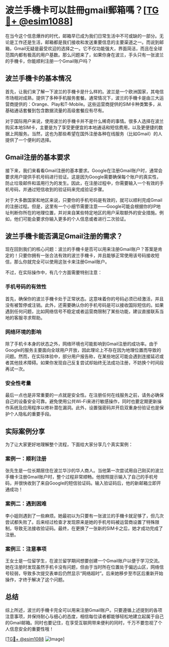 # 波兰手機卡可以註冊gmail郵箱嗎？[[TG💪+ @esim1088](https://t.me/s/esim1088)]

在当今这个信息爆炸的时代，邮箱早已成为我们日常生活中不可或缺的一部分。无论是工作还是生活，邮箱都是我们接收和发送重要信息的主要渠道之一。而说到邮箱，Gmail无疑是最受欢迎的选择之一。它不仅功能强大，界面简洁，而且在全球范围内都有极高的用户基数。那么问题来了，如果你身在波兰，手头只有一张波兰的手機卡，你能顺利注册一个Gmail账户吗？

## 波兰手機卡的基本情况

首先，让我们来了解一下波兰的手機卡是什么样的。波兰是一个欧洲国家，其电信市场相对成熟，提供了多种手机服务套餐。通常情况下，波兰的手機卡是由三大运营商提供的：Orange、Play和T-Mobile。这些运营商提供的SIM卡种类繁多，从基础通话套餐到包含数据流量的高级套餐应有尽有。

对于国际用户来说，使用波兰的手機卡并不是什么稀奇的事情。很多人选择在波兰购买本地SIM卡，主要是为了享受更便宜的本地通话和短信费用，以及更便捷的数据上网服务。当然，这也为那些希望在国外注册各种在线服务（比如Gmail）的人提供了一个便利的选择。

## Gmail注册的基本要求

接下来，我们来看看Gmail注册的基本要求。Google在注册Gmail账户时，通常会要求用户提供手机号码进行验证。这是因为Google需要确保每个账户的真实性，防止垃圾邮件和滥用行为的发生。因此，在注册过程中，你需要输入一个有效的手机号码，并通过短信收到的验证码来完成验证步骤。

对于大多数国家和地区来说，只要你的手机号码是有效的，就可以顺利完成Gmail的注册过程。但是，这里有一个小细节需要注意——Google可能会根据你的IP地址判断你所在的地理位置，并对来自某些特定地区的用户采取额外的安全措施。例如，他们可能会要求你输入更多的个人信息或者进行二次验证。

## 波兰手機卡能否满足Gmail注册的需求？

现在回到我们的核心问题：波兰的手機卡是否可以用来注册Gmail账户？答案是肯定的！只要你拥有一张合法有效的波兰手機卡，并且能够正常使用该号码接收短信，那么你就完全可以使用这张卡来注册Gmail账户。

不过，在实际操作中，有几个方面需要特别注意：

### 手机号码的有效性

首先，确保你的波兰手機卡处于正常状态。这意味着你的号码必须已经激活，并且没有被暂停或注销。此外，还需要确认你的手机号码是可以接收国际短信的。如果遇到任何问题，比如网络信号不稳定或者运营商限制了某些功能，建议直接联系当地的客服寻求帮助。

### 网络环境的影响

除了手机卡本身的状态之外，网络环境也可能影响到Gmail注册的成功率。由于Google的服务主要面向全球用户开放，因此理论上不存在因为地理位置而导致的问题。然而，在实际体验中，部分用户报告称，在某些地区可能会遇到连接延迟或者其他技术障碍。如果你发现自己反复尝试却始终无法成功注册，不妨换个时间段再试一次。

### 安全性考量

最后一点也是非常重要的一点就是安全性。在注册任何在线服务之前，请务必确保自己的设备安全可靠。避免使用公共Wi-Fi来进行敏感操作，同时也要定期更新操作系统及应用程序以修补潜在漏洞。此外，设置强密码并开启双重身份验证也是保护个人隐私的重要手段。

## 实际案例分享

为了让大家更好地理解整个流程，下面给大家分享几个真实案例：

### 案例一：顺利注册

张先生是一位长期居住在波兰华沙的华人商人。当他第一次尝试用自己刚买的波兰手機卡注册Gmail账户时，整个过程非常顺畅。他按照提示输入了自己的手机号码，并很快收到了来自Google的短信验证码。输入验证码后，他的新邮箱立即开通成功！

### 案例二：遇到困难

李小姐则遇到了一些麻烦。她最初以为只要有一张波兰的手機卡就足够了，但几次尝试都失败了。后来经过检查才发现原来是她的手机号码被运营商设置了特殊限制，导致无法接收验证码。最终，在更换了一张新的SIM卡之后，她才成功完成了注册。

### 案例三：注意事项

王女士是一位留学生，在波兰留学期间想要创建一个Gmail账户以便于学习交流。她在注册时发现虽然手机卡没有问题，但由于当时所在位置处于偏远山区，网络信号较弱，导致多次提交表单后仍然显示“网络超时”。后来她移步至市区后重新开始操作，才终于解决了这个问题。

## 总结

综上所述，波兰的手機卡完全可以用来注册Gmail账户。只要遵循上述提到的各项注意事项，并保持耐心与细心的态度，相信每位读者都能够轻松地建立起属于自己的Gmail邮箱。同时也要记住，在享受互联网带来便利的同时，千万不要忽视了个人信息安全的重要性哦！

[[TG💪+ @esim1088](https://t.me/s/esim1088) ![Image](https://i.postimg.cc/4NQfJmqS/Snipaste-2025-05-13-00-14-12.png)]